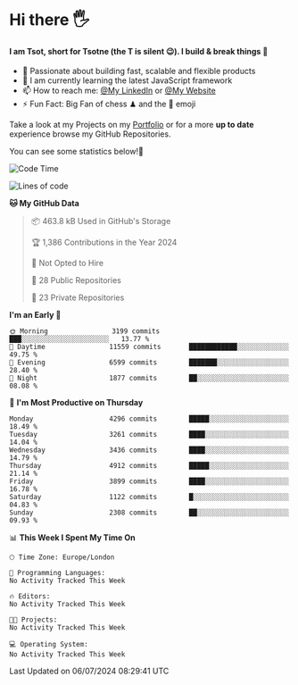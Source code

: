 # Hi there :raised_hand_with_fingers_splayed:
#### I am Tsot, short for Tsotne (the T is silent :wink:). I build & break things :space_invader:
- :telescope: Passionate about building fast, scalable and flexible products
- :seedling: I am currently learning the latest JavaScript framework 
- :mailbox: How to reach me: [@My LinkedIn](https://www.linkedin.com/in/tsotne-gvadzabia/) or [@My Website](https://tsotne.co.uk/contact)
- :zap: Fun Fact: Big Fan of chess ♟ and the 👾 emoji

Take a look at my Projects on my [Portfolio](https://tsotne.co.uk/) or for a more **up to date** experience browse my GitHub Repositories.

You can see some statistics below!:space_invader:
<!--START_SECTION:waka-->
![Code Time](http://img.shields.io/badge/Code%20Time-761%20hrs%202%20mins-blue)

![Lines of code](https://img.shields.io/badge/From%20Hello%20World%20I%27ve%20Written-7.5%20million%20lines%20of%20code-blue)

**🐱 My GitHub Data** 

> 📦 463.8 kB Used in GitHub's Storage 
 > 
> 🏆 1,386 Contributions in the Year 2024
 > 
> 🚫 Not Opted to Hire
 > 
> 📜 28 Public Repositories 
 > 
> 🔑 23 Private Repositories 
 > 
**I'm an Early 🐤** 

```text
🌞 Morning                3199 commits        ███░░░░░░░░░░░░░░░░░░░░░░   13.77 % 
🌆 Daytime                11559 commits       ████████████░░░░░░░░░░░░░   49.75 % 
🌃 Evening                6599 commits        ███████░░░░░░░░░░░░░░░░░░   28.40 % 
🌙 Night                  1877 commits        ██░░░░░░░░░░░░░░░░░░░░░░░   08.08 % 
```
📅 **I'm Most Productive on Thursday** 

```text
Monday                   4296 commits        █████░░░░░░░░░░░░░░░░░░░░   18.49 % 
Tuesday                  3261 commits        ████░░░░░░░░░░░░░░░░░░░░░   14.04 % 
Wednesday                3436 commits        ████░░░░░░░░░░░░░░░░░░░░░   14.79 % 
Thursday                 4912 commits        █████░░░░░░░░░░░░░░░░░░░░   21.14 % 
Friday                   3899 commits        ████░░░░░░░░░░░░░░░░░░░░░   16.78 % 
Saturday                 1122 commits        █░░░░░░░░░░░░░░░░░░░░░░░░   04.83 % 
Sunday                   2308 commits        ██░░░░░░░░░░░░░░░░░░░░░░░   09.93 % 
```


📊 **This Week I Spent My Time On** 

```text
🕑︎ Time Zone: Europe/London

💬 Programming Languages: 
No Activity Tracked This Week

🔥 Editors: 
No Activity Tracked This Week

🐱‍💻 Projects: 
No Activity Tracked This Week

💻 Operating System: 
No Activity Tracked This Week
```


 Last Updated on 06/07/2024 08:29:41 UTC
<!--END_SECTION:waka-->

